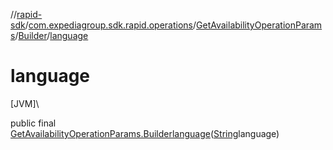 //[rapid-sdk](../../../../index.md)/[com.expediagroup.sdk.rapid.operations](../../index.md)/[GetAvailabilityOperationParams](../index.md)/[Builder](index.md)/[language](language.md)

# language

[JVM]\

public final [GetAvailabilityOperationParams.Builder](index.md)[language](language.md)([String](https://docs.oracle.com/javase/8/docs/api/java/lang/String.html)language)
